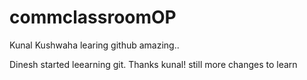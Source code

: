 # commclassroomOP

Kunal Kushwaha learing github amazing..

Dinesh started leearning git. Thanks kunal! still more changes to learn
